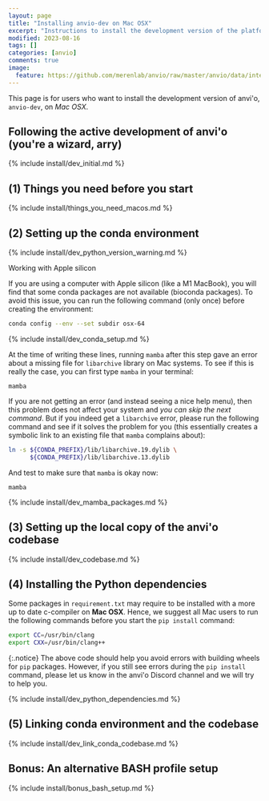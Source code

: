 ```yaml
---
layout: page
title: "Installing anvio-dev on Mac OSX"
excerpt: "Instructions to install the development version of the platform."
modified: 2023-08-16
tags: []
categories: [anvio]
comments: true
image:
  feature: https://github.com/merenlab/anvio/raw/master/anvio/data/interactive/images/logo.png
---
```



This page is for users who want to install the development version of anvi'o, `anvio-dev`, on _Mac OSX_.

## Following the active development of anvi'o (you're a wizard, arry)

{% include install/dev_initial.md %}

## (1) Things you need before you start

{% include install/things_you_need_macos.md %}

## (2) Setting up the conda environment

{% include install/dev_python_version_warning.md %}

<div class="extra-info" markdown="1">
<span class="extra-info-header">Working with Apple silicon</span>

If you are using a computer with Apple silicon (like a M1 MacBook), you will find that some conda packages are not available (bioconda packages).
To avoid this issue, you can run the following command (only once) before creating the environment:

```bash
conda config --env --set subdir osx-64
```
</div>

{% include install/dev_conda_setup.md %}

At the time of writing these lines, running `mamba` after this step gave an error about a missing file for `libarchive` library on Mac systems. To see if this is really the case, you can first type `mamba` in your terminal:

```
mamba
```

If you are not getting an error (and instead seeing a nice help menu), then this problem does not affect your system and _you can skip the next command_. But if you indeed get a `libarchive` error, please run the following command and see if it solves the problem for you (this essentially creates a symbolic link to an existing file that `mamba` complains about):

```bash
ln -s ${CONDA_PREFIX}/lib/libarchive.19.dylib \
      ${CONDA_PREFIX}/lib/libarchive.13.dylib
```

And test to make sure that `mamba` is okay now:

```
mamba
```

{% include install/dev_mamba_packages.md %}

## (3) Setting up the local copy of the anvi'o codebase

{% include install/dev_codebase.md %}

## (4) Installing the Python dependencies

Some packages in `requirement.txt` may require to be installed with a more up to date c-compiler on **Mac OSX**. Hence, we suggest all Mac users to run the following commands before you start the `pip install` command:

```bash
export CC=/usr/bin/clang
export CXX=/usr/bin/clang++
```

{:.notice}
The above code should help you avoid errors with building wheels for `pip` packages. However, if you still see errors during the `pip install` command, please let us know in the anvi'o Discord channel and we will try to help you.

{% include install/dev_python_dependencies.md %}

## (5) Linking conda environment and the codebase

{% include install/dev_link_conda_codebase.md %}

## Bonus: An alternative BASH profile setup

{% include install/bonus_bash_setup.md %}